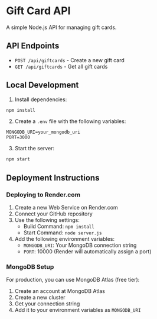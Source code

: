 # Gift Card API

A simple Node.js API for managing gift cards.

## API Endpoints

- `POST /api/giftcards` - Create a new gift card
- `GET /api/giftcards` - Get all gift cards

## Local Development

1. Install dependencies:
```bash
npm install
```

2. Create a `.env` file with the following variables:
```
MONGODB_URI=your_mongodb_uri
PORT=3000
```

3. Start the server:
```bash
npm start
```

## Deployment Instructions

### Deploying to Render.com

1. Create a new Web Service on Render.com
2. Connect your GitHub repository
3. Use the following settings:
   - Build Command: `npm install`
   - Start Command: `node server.js`
4. Add the following environment variables:
   - `MONGODB_URI`: Your MongoDB connection string
   - `PORT`: 10000 (Render will automatically assign a port)

### MongoDB Setup

For production, you can use MongoDB Atlas (free tier):
1. Create an account at MongoDB Atlas
2. Create a new cluster
3. Get your connection string
4. Add it to your environment variables as `MONGODB_URI` 